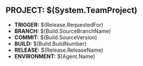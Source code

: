 ## PROJECT: $(System.TeamProject)
- **TRIGGER:** $(Release.RequestedFor)
- **BRANCH:** $(Build.SourceBranchName)
- **COMMIT:** $(Build.SourceVersion)
- **BUILD:** $(Build.BuildNumber)
- **RELEASE:** $(Release.ReleaseName)
- **ENVIRONMENT:** $(Agent.Name)
